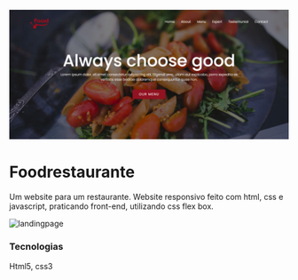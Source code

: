 ![landingpage](landingpage.png)

# Foodrestaurante
Um website para um restaurante.
Website responsivo feito com html, css e javascript, praticando front-end, utilizando css flex box.

![landingpage](WebsitResposivo.png)

### Tecnologias
Html5, css3
